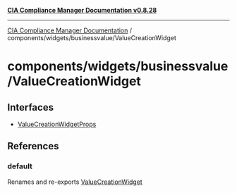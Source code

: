 [**CIA Compliance Manager Documentation v0.8.28**](../../../../README.md)

***

[CIA Compliance Manager Documentation](../../../../modules.md) / components/widgets/businessvalue/ValueCreationWidget

# components/widgets/businessvalue/ValueCreationWidget

## Interfaces

- [ValueCreationWidgetProps](interfaces/ValueCreationWidgetProps.md)

## References

### default

Renames and re-exports [ValueCreationWidget](../../../variables/ValueCreationWidget.md)
